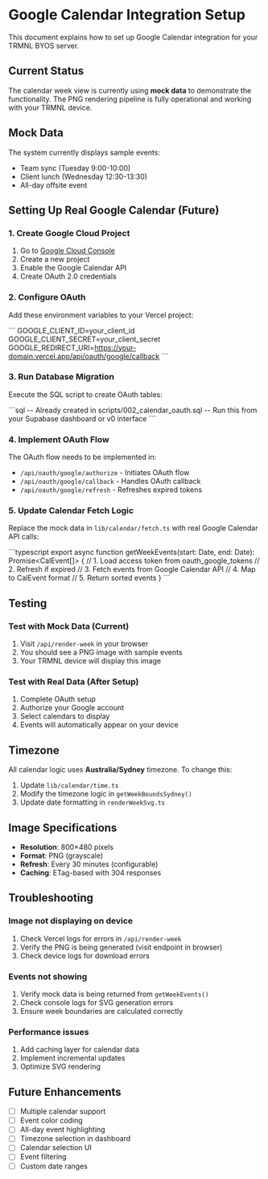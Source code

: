 # Google Calendar Integration Setup

This document explains how to set up Google Calendar integration for your TRMNL BYOS server.

## Current Status

The calendar week view is currently using **mock data** to demonstrate the functionality. The PNG rendering pipeline is fully operational and working with your TRMNL device.

## Mock Data

The system currently displays sample events:
- Team sync (Tuesday 9:00-10:00)
- Client lunch (Wednesday 12:30-13:30)
- All-day offsite event

## Setting Up Real Google Calendar (Future)

### 1. Create Google Cloud Project

1. Go to [Google Cloud Console](https://console.cloud.google.com/)
2. Create a new project
3. Enable the Google Calendar API
4. Create OAuth 2.0 credentials

### 2. Configure OAuth

Add these environment variables to your Vercel project:

\`\`\`
GOOGLE_CLIENT_ID=your_client_id
GOOGLE_CLIENT_SECRET=your_client_secret
GOOGLE_REDIRECT_URI=https://your-domain.vercel.app/api/oauth/google/callback
\`\`\`

### 3. Run Database Migration

Execute the SQL script to create OAuth tables:

\`\`\`sql
-- Already created in scripts/002_calendar_oauth.sql
-- Run this from your Supabase dashboard or v0 interface
\`\`\`

### 4. Implement OAuth Flow

The OAuth flow needs to be implemented in:
- `/api/oauth/google/authorize` - Initiates OAuth flow
- `/api/oauth/google/callback` - Handles OAuth callback
- `/api/oauth/google/refresh` - Refreshes expired tokens

### 5. Update Calendar Fetch Logic

Replace the mock data in `lib/calendar/fetch.ts` with real Google Calendar API calls:

\`\`\`typescript
export async function getWeekEvents(start: Date, end: Date): Promise<CalEvent[]> {
  // 1. Load access token from oauth_google_tokens
  // 2. Refresh if expired
  // 3. Fetch events from Google Calendar API
  // 4. Map to CalEvent format
  // 5. Return sorted events
}
\`\`\`

## Testing

### Test with Mock Data (Current)

1. Visit `/api/render-week` in your browser
2. You should see a PNG image with sample events
3. Your TRMNL device will display this image

### Test with Real Data (After Setup)

1. Complete OAuth setup
2. Authorize your Google account
3. Select calendars to display
4. Events will automatically appear on your device

## Timezone

All calendar logic uses **Australia/Sydney** timezone. To change this:

1. Update `lib/calendar/time.ts`
2. Modify the timezone logic in `getWeekBoundsSydney()`
3. Update date formatting in `renderWeekSvg.ts`

## Image Specifications

- **Resolution**: 800×480 pixels
- **Format**: PNG (grayscale)
- **Refresh**: Every 30 minutes (configurable)
- **Caching**: ETag-based with 304 responses

## Troubleshooting

### Image not displaying on device

1. Check Vercel logs for errors in `/api/render-week`
2. Verify the PNG is being generated (visit endpoint in browser)
3. Check device logs for download errors

### Events not showing

1. Verify mock data is being returned from `getWeekEvents()`
2. Check console logs for SVG generation errors
3. Ensure week boundaries are calculated correctly

### Performance issues

1. Add caching layer for calendar data
2. Implement incremental updates
3. Optimize SVG rendering

## Future Enhancements

- [ ] Multiple calendar support
- [ ] Event color coding
- [ ] All-day event highlighting
- [ ] Timezone selection in dashboard
- [ ] Calendar selection UI
- [ ] Event filtering
- [ ] Custom date ranges

